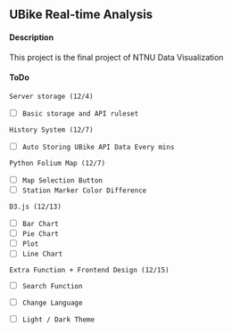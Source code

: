 ## UBike Real-time Analysis

#### Description

This project is the final project of NTNU Data Visualization


#### ToDo

`Server storage (12/4)`
- [ ] `Basic storage and API ruleset`

`History System (12/7)`
- [ ] `Auto Storing UBike API Data Every mins`

`Python Folium Map (12/7)`
- [ ] `Map Selection Button`
- [ ] `Station Marker Color Difference`

`D3.js (12/13)` 
- [ ] `Bar Chart`
- [ ] `Pie Chart`
- [ ] `Plot`
- [ ] `Line Chart`

`Extra Function + Frontend Design (12/15)`
- [ ] `Search Function`
- [ ] `Change Language`
- [ ] `Light / Dark Theme`



